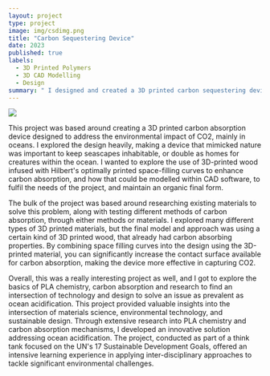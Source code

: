 ```yaml
---
layout: project
type: project
image: img/csdimg.png
title: "Carbon Sequestering Device"
date: 2023
published: true
labels:
  - 3D Printed Polymers
  - 3D CAD Modelling
  - Design
summary: " I designed and created a 3D printed carbon sequestering device, with the aim of combatting ocean acidification."
---
```

<img class="img-fluid" src="../img/csdHeaderImg.png">

This project was based around creating a 3D printed carbon absorption device designed to address the environmental impact of CO2, mainly in oceans. I explored the design heavily, making a device that mimicked nature was important to keep seascapes inhabitable, or double as homes for creatures within the ocean. I wanted to explore the use of 3D-printed wood infused with Hilbert's optimally printed space-filling curves to enhance carbon absorption, and how that could be modelled within CAD software, to fulfil the needs of the project, and maintain an organic final form. 

The bulk of the project was based around researching existing materials to solve this problem, along with testing different methods of carbon absorption, through either methods or materials. I explored many different types of 3D printed materials, but the final model and approach was using a certain kind of 3D printed wood, that already had carbon absorbing properties. By combining space filling curves into the design using the 3D-printed material, you can significantly increase the contact surface available for carbon absorption, making the device more effective in capturing CO2. 

Overall, this was a really interesting project as well, and I got to explore the basics of PLA chemistry, carbon absorption and research to find an intersection of technology and design to solve an issue as prevalent as ocean acidification. This project provided valuable insights into the intersection of materials science, environmental technology, and sustainable design. Through extensive research into PLA chemistry and carbon absorption mechanisms, I developed an innovative solution addressing ocean acidification. The project, conducted as part of a think tank focused on the UN's 17 Sustainable Development Goals, offered an intensive learning experience in applying inter-disciplinary approaches to tackle significant environmental challenges.

